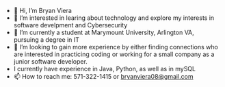 - 👋 Hi, I’m Bryan Viera
- 👀 I’m interested in learing about technology and explore my interests in software develpment and Cybersecurity
- 🌱 I’m currently a student at Marymount University, Arlington VA, pursuing a degree in IT
- 💞️ I’m looking to gain more experience by either finding connections who are interested in practicing coding or working for a small company as a junior software developer.
- I currently have experience in Java, Python, as well as in mySQL
- 📫 How to reach me: 571-322-1415 or bryanviera08@gmail.com

<!---
bryanviera22/bryanviera22 is a ✨ special ✨ repository because its `README.md` (this file) appears on your GitHub profile.
You can click the Preview link to take a look at your changes.
--->
